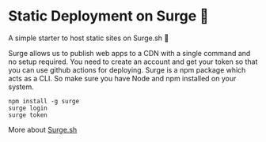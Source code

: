 # Static Deployment on Surge 🌈

A simple starter to host static sites on Surge.sh 🌈 

Surge allows us to publish web apps to a CDN with a single command and no setup required. You need to create an account and get your token so that you can use github actions for deploying. Surge is a npm package which acts as a CLI. So make sure you have Node and npm installed on your system.

```
npm install -g surge
surge login 
surge token
```
More about [Surge.sh](https://surge.sh/)